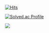 [![Hits](https://hits.seeyoufarm.com/api/count/incr/badge.svg?url=https%3A%2F%2Fgithub.com%2FinhwanK&count_bg=%2300E2FF&title_bg=%2300E2FF&icon=apachenetbeanside.svg&icon_color=%2300E2FF&title=hits&edge_flat=false)](https://hits.seeyoufarm.com)

[![Solved.ac Profile](http://mazassumnida.wtf/api/v2/generate_badge?boj=inhan1009)](https://solved.ac/inhan1009)


<img align="center" src="https://github-readme-stats.vercel.app/api?username=inhwanK&show_icons=true" />

<!--
Here are some ideas to get you started:

- 🔭 I’m currently working on ...
- 🌱 I’m currently learning ...
- 👯 I’m looking to collaborate on ...
- 🤔 I’m looking for help with ...
- 💬 Ask me about ...
- 📫 How to reach me: ...
- 😄 Pronouns: ...
- ⚡ Fun fact: ...

-->
